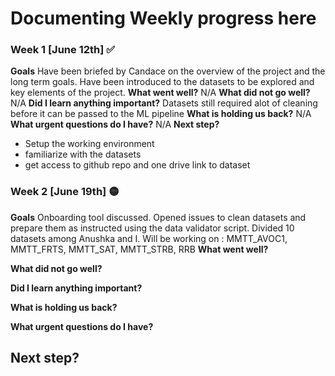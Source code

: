 # Documenting Weekly progress here

### Week 1 [June 12th] :white_check_mark:
**Goals**
Have been briefed by Candace on the overview of the project and the long term goals. Have been introduced to the datasets to be explored and key elements of the project.
**What went well?**
N/A
**What did not go well?**
N/A
**Did I learn anything important?**
Datasets still required alot of cleaning before it can be passed to the ML pipeline
**What is holding us back?**
N/A
**What urgent questions do I have?**
N/A
**Next step?**
- Setup the working environment
- familiarize with the datasets
- get access to github repo and one drive link to dataset


### Week 2 [June 19th] :yellow_circle:
**Goals**
Onboarding tool discussed. Opened issues to clean datasets and prepare them as instructed using the data validator script. Divided 10 datasets among Anushka and I. Will be working on : MMTT_AVOC1, MMTT_FRTS, MMTT_SAT, MMTT_STRB, RRB
**What went well?**

**What did not go well?**

**Did I learn anything important?**

**What is holding us back?**

**What urgent questions do I have?**

**Next step?**
- 
